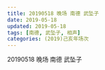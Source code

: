 ```yaml
---
title: 20190518 晚场 南德 武坠子
date: 2019-05-18
updated: 2019-05-18
tags: [南德, 武坠子, 相声]
categories: (2019)己亥年场次
---
```

20190518 晚场 南德 武坠子